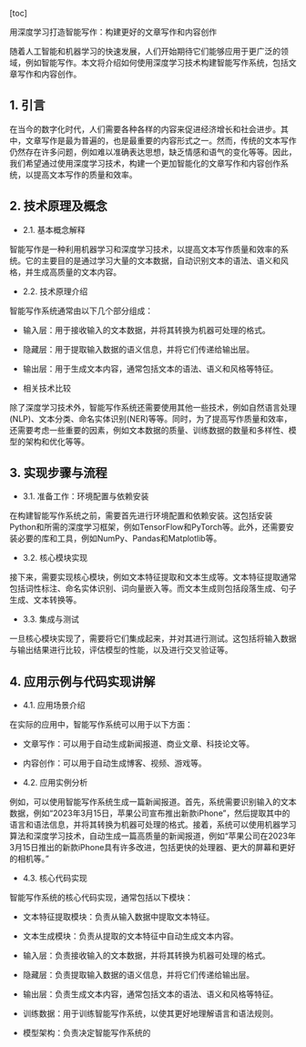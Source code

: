
[toc]                    
                
                
用深度学习打造智能写作：构建更好的文章写作和内容创作

随着人工智能和机器学习的快速发展，人们开始期待它们能够应用于更广泛的领域，例如智能写作。本文将介绍如何使用深度学习技术构建智能写作系统，包括文章写作和内容创作。

## 1. 引言

在当今的数字化时代，人们需要各种各样的内容来促进经济增长和社会进步。其中，文章写作是最为普遍的，也是最重要的内容形式之一。然而，传统的文本写作仍然存在许多问题，例如难以准确表达思想，缺乏情感和语气的变化等等。因此，我们希望通过使用深度学习技术，构建一个更加智能化的文章写作和内容创作系统，以提高文本写作的质量和效率。

## 2. 技术原理及概念

- 2.1. 基本概念解释

智能写作是一种利用机器学习和深度学习技术，以提高文本写作质量和效率的系统。它的主要目的是通过学习大量的文本数据，自动识别文本的语法、语义和风格，并生成高质量的文本内容。

- 2.2. 技术原理介绍

智能写作系统通常由以下几个部分组成：

- 输入层：用于接收输入的文本数据，并将其转换为机器可处理的格式。
- 隐藏层：用于提取输入数据的语义信息，并将它们传递给输出层。
- 输出层：用于生成文本内容，通常包括文本的语法、语义和风格等特征。

- 相关技术比较

除了深度学习技术外，智能写作系统还需要使用其他一些技术，例如自然语言处理(NLP)、文本分类、命名实体识别(NER)等等。同时，为了提高写作质量和效率，还需要考虑一些重要的因素，例如文本数据的质量、训练数据的数量和多样性、模型的架构和优化等等。

## 3. 实现步骤与流程

- 3.1. 准备工作：环境配置与依赖安装

在构建智能写作系统之前，需要首先进行环境配置和依赖安装。这包括安装Python和所需的深度学习框架，例如TensorFlow和PyTorch等。此外，还需要安装必要的库和工具，例如NumPy、Pandas和Matplotlib等。

- 3.2. 核心模块实现

接下来，需要实现核心模块，例如文本特征提取和文本生成等。文本特征提取通常包括词性标注、命名实体识别、词向量嵌入等。而文本生成则包括段落生成、句子生成、文本转换等。

- 3.3. 集成与测试

一旦核心模块实现了，需要将它们集成起来，并对其进行测试。这包括将输入数据与输出结果进行比较，评估模型的性能，以及进行交叉验证等。

## 4. 应用示例与代码实现讲解

- 4.1. 应用场景介绍

在实际的应用中，智能写作系统可以用于以下方面：

- 文章写作：可以用于自动生成新闻报道、商业文章、科技论文等。
- 内容创作：可以用于自动生成博客、视频、游戏等。

- 4.2. 应用实例分析

例如，可以使用智能写作系统生成一篇新闻报道。首先，系统需要识别输入的文本数据，例如“2023年3月15日，苹果公司宣布推出新款iPhone”，然后提取其中的语言和语法信息，并将其转换为机器可处理的格式。接着，系统可以使用机器学习算法和深度学习技术，自动生成一篇高质量的新闻报道，例如“苹果公司在2023年3月15日推出的新款iPhone具有许多改进，包括更快的处理器、更大的屏幕和更好的相机等。”

- 4.3. 核心代码实现

智能写作系统的核心代码实现，通常包括以下模块：

- 文本特征提取模块：负责从输入数据中提取文本特征。
- 文本生成模块：负责从提取的文本特征中自动生成文本内容。

- 输入层：负责接收输入的文本数据，并将其转换为机器可处理的格式。
- 隐藏层：负责提取输入数据的语义信息，并将它们传递给输出层。
- 输出层：负责生成文本内容，通常包括文本的语法、语义和风格等特征。

- 训练数据：用于训练智能写作系统，以使其更好地理解语言和语法规则。
- 模型架构：负责决定智能写作系统的

